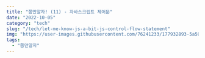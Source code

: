 ```yaml
---
title: "쫌만알자! (11) - 자바스크립트 제어문"
date: "2022-10-05"
category: "tech"
slug: "/tech/let-me-know-js-a-bit-js-control-flow-statement"
img: "https://user-images.githubusercontent.com/76241233/177932893-5a504b26-12e4-4ade-b1ce-1951d072ba82.jpg"
tags:
  - "쫌만알자"
---
```

